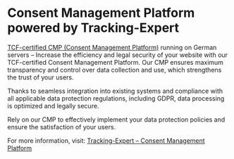 # Consent Management Platform powered by Tracking-Expert

[TCF-certified CMP (Consent Management Platform)](https://tracking-expert.de/) running on German servers –
Increase the efficiency and legal security of your website with our TCF-certified Consent Management Platform. Our CMP ensures maximum transparency and control over data collection and use, which strengthens the trust of your users.

Thanks to seamless integration into existing systems and compliance with all applicable data protection regulations, including GDPR, data processing is optimized and legally secure.

Rely on our CMP to effectively implement your data protection policies and ensure the satisfaction of your users.

For more information, visit:
[Tracking-Expert – Consent Management Platform](https://tracking-expert.de/)
